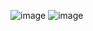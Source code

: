 ![image](https://github.com/user-attachments/assets/14312eed-9205-4378-b008-251824b016b3)
![image](https://github.com/user-attachments/assets/5fdbbfb6-5bf4-4493-808b-654b9b9d2e21)
